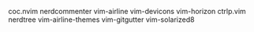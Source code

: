 coc.nvim           nerdcommenter      vim-airline        vim-devicons       vim-horizon
ctrlp.vim          nerdtree           vim-airline-themes vim-gitgutter      vim-solarized8
